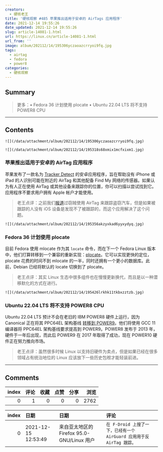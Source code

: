 ```yaml
---
creators:
  - 硬核老王
title: '硬核观察 #485 苹果推出适用于安卓的 AirTags 应用程序'
date: 2021-12-14 19:55:26
date_updated: 2021-12-14 19:55:26
slug: article-14081-1.html
url: https://linux.cn/article-14081-1.html
url_from: ''
image: album/202112/14/195306yczaoazcrryoi9fq.jpg
tags:
  - airtag
  - fedora
  - power8
categories:
  - 硬核观察
---
```


## Summary

> 更多：• Fedora 36 计划使用 plocate • Ubuntu 22.04 LTS 将不支持 POWER8 CPU

***

<!-- more -->

## Contents

`![](/data/attachment/album/202112/14/195306yczaoazcrryoi9fq.jpg)`

`![](/data/attachment/album/202112/14/195318s68xmix1mcfxixm1.jpg)`

### 苹果推出适用于安卓的 AirTag 应用程序

苹果发布了一款名为 [Tracker Detect](https://www.cnet.com/tech/mobile/apple-launches-airtags-and-find-my-detector-app-for-android-in-effort-to-boost-privacy/) 的安卓应用程序，旨在帮助没有 iPhone 或 iPad 的人识别可能在附近的 AirTag 和其他配备 Find My 网络的传感器。如果认为有人正在使用 AirTag 或其他设备来跟踪你的位置，你可以扫描以尝试找到它。应用程序不要求用户拥有 Apple 帐户才能使用。

> 
> 老王点评：之前我们[报道](https://linux.cn/article-14049-1.html)过窃贼使用 AirTag 来跟踪盗窃汽车，但是如果被跟踪的人没有 iOS 设备是发现不了被跟踪的，而这个应用解决了这个问题。
> 
> 
> 

`![](/data/attachment/album/202112/14/195356akzyxkad6yyxydyq.jpg)`

### Fedora 36 计划使用 plocate

目前 Fedora 使用 mlocate 作为其 `locate` 命令，而在下一个 Fedora Linux 版本中，他们打算转移到一个兼容的重新实现：[plocate](https://fedoraproject.org/wiki/Changes/Plocate_as_the_default_locate_implementation)。它可以实现更快的定位，plocate 花费的时间不到 mlocate 的一半，同时还拥有一个更小的数据库。此前，Debian 已经将默认的 locate 切换到了 plocate。

> 
> 老王点评：其实 Linux 生态中很多组件也在慢慢更新换代，而且是以一种潜移默化的方式在进行。
> 
> 
> 

 `![](/data/attachment/album/202112/14/195426lrkhk11tkbxzztzb.jpg)`

### Ubuntu 22.04 LTS 将不支持 POWER8 CPU

Ubuntu 22.04 LTS 预计不会在老旧的 IBM POWER8 硬件上运行，因为 Canonical 正在将其 PPC64EL 架构基线 [转移到 POWER9](https://www.phoronix.com/scan.php?page=news_item&px=Ubuntu-22.04-LTS-POWER9)。他们将使用 GCC 11 编译器将 PPC64EL 架构基线要求提高到 POWER9。POWER8 发布于 2013 年，硬件于一年后出现，而此后 POWER9 在 2017 年取得了成功，现在 POWER10 硬件正在努力推向市场。

> 
> 老王点评：虽然很多时候 Linux 以支持旧硬件为卖点，但是如果已经在很多领域占有统治地位的 Linux 应该放下一些历史包袱才能轻装前进。
> 
> 
>

***

## Comments


|   index |   评论 |   收藏 |   点赞 |   分享 |   浏览 |
|--------:|-------:|-------:|-------:|-------:|-------:|
|       0 |      1 |      0 |      0 |      0 |   2762 |

|   index | 日期                | 日期                                       | 评论                                                                  |
|--------:|:--------------------|:-------------------------------------------|:----------------------------------------------------------------------|
|       0 | 2021-12-15 12:53:49 | 来自亚太地区的 Firefox 95.0-GNU/Linux 用户 | `在 F-Droid 上搜了一下，已经有一个 AirGuard 应用用于反 AirTag 跟踪。` |
